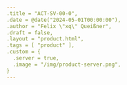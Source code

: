 ```yaml
---
.title = "ACT-SV-00-0",
.date = @date("2024-05-01T00:00:00"),
.author = "Felix \"xq\" Queißner",
.draft = false,
.layout = "product.html",
.tags = [ "product" ],
.custom = {
  .server = true,
  .image = "/img/product-server.png",
}
---
```


